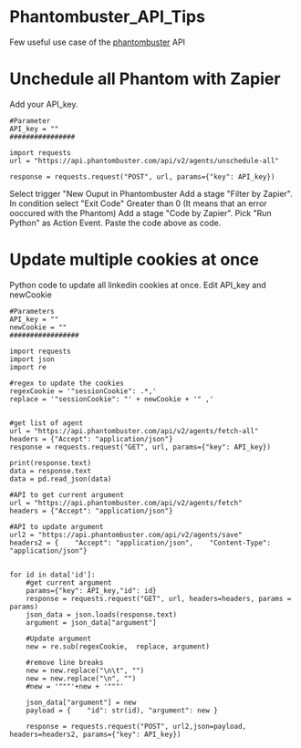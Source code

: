 # Phantombuster_API_Tips
Few useful use case of the [phantombuster](https://phantombuster.com?deal=fabian15) API

# Unchedule all Phantom with Zapier
Add your API_key.
```
#Parameter
API_key = ""
################

import requests
url = "https://api.phantombuster.com/api/v2/agents/unschedule-all"

response = requests.request("POST", url, params={"key": API_key})
```
Select trigger "New Ouput in Phantombuster
Add a stage "Filter by Zapier". In condition select "Exit Code" Greater than 0 (It means that an error ooccured with the Phantom)
Add a stage "Code by Zapier". Pick "Run Python" as Action Event. Paste the code above as code.


# Update multiple cookies at once
Python code to update all linkedin cookies at once. Edit API_key and newCookie
```
#Parameters
API_key = ""
newCookie = ""
#################

import requests
import json
import re

#regex to update the cookies
regexCookie = '"sessionCookie": .*,'
replace = '"sessionCookie": "' + newCookie + '" ,'


#get list of agent
url = "https://api.phantombuster.com/api/v2/agents/fetch-all"
headers = {"Accept": "application/json"}
response = requests.request("GET", url, params={"key": API_key})

print(response.text)
data = response.text
data = pd.read_json(data)

#API to get current argument
url = "https://api.phantombuster.com/api/v2/agents/fetch"
headers = {"Accept": "application/json"}

#API to update argument
url2 = "https://api.phantombuster.com/api/v2/agents/save"
headers2 = {    "Accept": "application/json",    "Content-Type": "application/json"}


for id in data['id']:
    #get current argument
    params={"key": API_key,"id": id}
    response = requests.request("GET", url, headers=headers, params = params)
    json_data = json.loads(response.text)
    argument = json_data["argument"]
    
    #Update argument
    new = re.sub(regexCookie,  replace, argument)
    
    #remove line breaks
    new = new.replace("\n\t", "")
    new = new.replace("\n", "")
    #new = '"""'+new + '"""'
    
    json_data["argument"] = new
    payload = {    "id": str(id), "argument": new }
    
    response = requests.request("POST", url2,json=payload, headers=headers2, params={"key": API_key})

```

